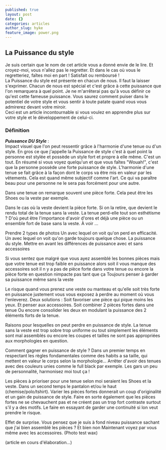 ```yaml
---
published: true
layout: post
date: {}
categories: articles
author_slug: hyke
feature_image: power.png
---
```

## La Puissance du style 

Je suis certain que le nom de cet article vous a donné envie de le lire. Et croyez-moi, vous n'allez pas le regretter. Et dans le cas où vous le regretteriez, faîtes moi en part ! Satisfait ou remboursé !  
La Puissance du style est présente en chacun de nous. Il faut la laisser s'exprimer. Chacun de nous est spécial et c'est grâce à cette puissance que l'on remarquera à quel point. Je ne m'arrêterai pas qu'à vous définir ce qu'est cette fameuse puissance. Vous saurez comment puiser dans le potentiel de votre style et vous sentir à toute patate quand vous vous admirerez devant votre miroir.  
Ceci est un article incontournable si vous voulez en apprendre plus sur votre style et le développement de celui-ci.

### Définition

***Puissance DU Style*** :  
Impact visuel que l'on peut ressentir grâce à l'harmonie d'une tenue ou d'un style. En gros ce que j'appelle la Puissance de style c'est à quel point la personne est stylée et possède un style fort et propre à elle même. C'est un tout. En résumé si vous voyez quelqu'un et que vous faîtes "Wouah!", c'est que la personne possède une forte puissance de style. L'harmonie d'une tenue se fait grâce à la façon dont le corps va être mis en valeur par les vêtements. Cela est quand même subjectif comme l'art. Ce qui va paraître beau pour une personne ne le sera pas forcément pour une autre.

Dans une tenue on remarque souvent une pièce forte. Cela peut être les Shoes ou la veste par exemple.

Dans le cas où la veste devient la pièce forte. Si on la retire, que devient le rendu total de la tenue sans la veste. La tenue perd-elle tout son esthétisme ? D'où peut être l'importance d'avoir d'ores et déjà une pièce ou un ensemble fort de base sans la veste. À voir ...

Prendre 2 types de photos
Un avec lequel on voit qu'on perd en efficacité.
Un avec lequel on voit qu'on garde toujours quelque chose.
La puissance du style.
Mettre en avant les différences de puissance avec et sans accessoires

Si vous sentez que malgré que vous ayez assemblé les bonnes pièces mais que votre tenue est trop faible en puissance alors soit il vous manque des accessoires soit il n y a pas de pièce forte dans votre tenue ou encore la pièce forte en question nimpacte pas tant que ça 
Toujours penser à garder sa puissance même sans la veste

Le risque quand vous prenez une veste ou manteau et qu'elle soit très forte en puissance justement vous vous exposez à perdre au moment où vous l'enleverez.
Deux solutions :
Soit favoriser une pièce qui pique moins les yeux. Et penser aux accessoires. 
Soit combiner 2 pièces fortes dans une tenue
Ou encore consolider les deux en modulant la puissance des 2 éléments forts de la tenue.

Raisons pour lesquelles on peut perdre en puissance de style.
La tenue sans la veste est trop sobre trop uniforme ou tout simplement les éléments sont mal assemblés ou encore les coupes et tailles ne sont pas appropriées aux morphologies en question.

Comment gagner en puissance de style ?
Dans un premier temps en respectant les règles fondamentales comme des habits a sa taille, qui mettent en valeur le corps selon la morphologie...
Arrêter d'avoir des tenues avec des couleurs unies comme le full black par exemple. Les gars un peu de personnalité, harmonisez moi tout ça !

Les pièces à prioriser pour une tenue selon moi seraient les Shoes et la veste. Dans un second temps le pantalon et/ou le haut (chemise/polo/tshirt).
Varier les pièces fortes donnerait un coup d'originalité et un gain de puissance de style. Faire en sorte également que les pièces fortes ne se chevauchent pas et ne créent pas un trop fort contraste surtout s'il y a des motifs. Le faire en essayant de garder une continuité si lon veut prendre le risque.

Effet de surprise. Vous pensez que je suis à fond niveau puissance sachant que j'ai bien assemblé les pièces ? Et bien non
Maintenant voyez par vous même avec les accessoires. (Photo test wax)

(article en cours d'élaboration...)
